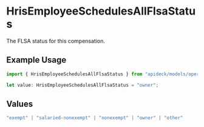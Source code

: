 # HrisEmployeeSchedulesAllFlsaStatus

The FLSA status for this compensation.

## Example Usage

```typescript
import { HrisEmployeeSchedulesAllFlsaStatus } from "apideck/models/operations";

let value: HrisEmployeeSchedulesAllFlsaStatus = "owner";
```

## Values

```typescript
"exempt" | "salaried-nonexempt" | "nonexempt" | "owner" | "other"
```